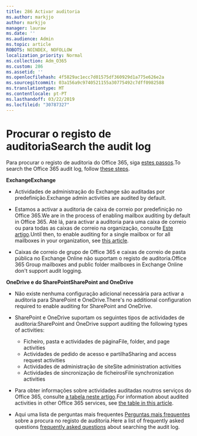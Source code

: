 ```yaml
---
title: 286 Activar auditoria
ms.author: markjjo
author: markjjo
manager: lauraw
ms.date: ''
ms.audience: Admin
ms.topic: article
ROBOTS: NOINDEX, NOFOLLOW
localization_priority: Normal
ms.collection: Adm_O365
ms.custom: 286
ms.assetid: ''
ms.openlocfilehash: 4f5829ac1ecc7d01575df360929d1a775e626e2a
ms.sourcegitcommit: 03a156a9c9740521155a30775492c7dff0982588
ms.translationtype: MT
ms.contentlocale: pt-PT
ms.lasthandoff: 03/22/2019
ms.locfileid: "30787327"
---
```

# <a name="search-the-audit-log"></a><span data-ttu-id="009ae-102">Procurar o registo de auditoria</span><span class="sxs-lookup"><span data-stu-id="009ae-102">Search the audit log</span></span>

<span data-ttu-id="009ae-103">Para procurar o registo de auditoria do Office 365, siga [estes passos](https://docs.microsoft.com/office365/securitycompliance/search-the-audit-log-in-security-and-compliance#search-the-audit-log).</span><span class="sxs-lookup"><span data-stu-id="009ae-103">To search the Office 365 audit log, follow [these steps](https://docs.microsoft.com/office365/securitycompliance/search-the-audit-log-in-security-and-compliance#search-the-audit-log).</span></span> 

<span data-ttu-id="009ae-104">**Exchange**</span><span class="sxs-lookup"><span data-stu-id="009ae-104">**Exchange**</span></span>

- <span data-ttu-id="009ae-105">Actividades de administração do Exchange são auditadas por predefinição.</span><span class="sxs-lookup"><span data-stu-id="009ae-105">Exchange admin activities are audited by default.</span></span>

- <span data-ttu-id="009ae-106">Estamos a activar a auditoria de caixa de correio por predefinição no Office 365.</span><span class="sxs-lookup"><span data-stu-id="009ae-106">We are in the process of enabling mailbox auditing by default in Office 365.</span></span> <span data-ttu-id="009ae-107">Até lá, para activar a auditoria para uma caixa de correio ou para todas as caixas de correio na organização, consulte [Este artigo](https://docs.microsoft.com/office365/securitycompliance/enable-mailbox-auditing).</span><span class="sxs-lookup"><span data-stu-id="009ae-107">Until then, to enable auditing for a single mailbox or for all mailboxes in your organization, see  [this article](https://docs.microsoft.com/office365/securitycompliance/enable-mailbox-auditing).</span></span>

- <span data-ttu-id="009ae-108">Caixas de correio de grupo de Office 365 e caixas de correio de pasta pública no Exchange Online não suportam o registo de auditoria.</span><span class="sxs-lookup"><span data-stu-id="009ae-108">Office 365 Group mailboxes and public folder mailboxes in Exchange Online don't support audit logging.</span></span>

<span data-ttu-id="009ae-109">**OneDrive e do SharePoint**</span><span class="sxs-lookup"><span data-stu-id="009ae-109">**SharePoint and OneDrive**</span></span>

- <span data-ttu-id="009ae-110">Não existe nenhuma configuração adicional necessária para activar a auditoria para SharePoint e OneDrive.</span><span class="sxs-lookup"><span data-stu-id="009ae-110">There's no additional configuration required to enable auditing for SharePoint and OneDrive.</span></span>

- <span data-ttu-id="009ae-111">SharePoint e OneDrive suportam os seguintes tipos de actividades de auditoria:</span><span class="sxs-lookup"><span data-stu-id="009ae-111">SharePoint and OneDrive support auditing the following types of activities:</span></span> 

    - <span data-ttu-id="009ae-112">Ficheiro, pasta e actividades de página</span><span class="sxs-lookup"><span data-stu-id="009ae-112">File, folder, and page activities</span></span>
    - <span data-ttu-id="009ae-113">Actividades de pedido de acesso e partilha</span><span class="sxs-lookup"><span data-stu-id="009ae-113">Sharing and access request activities</span></span>
    - <span data-ttu-id="009ae-114">Actividades de administração de site</span><span class="sxs-lookup"><span data-stu-id="009ae-114">Site administration activities</span></span>
    - <span data-ttu-id="009ae-115">Actividades de sincronização de ficheiros</span><span class="sxs-lookup"><span data-stu-id="009ae-115">File synchronization activities</span></span>

- <span data-ttu-id="009ae-116">Para obter informações sobre actividades auditadas noutros serviços do Office 365, consulte [a tabela neste artigo](https://docs.microsoft.com/office365/securitycompliance/search-the-audit-log-in-security-and-compliance#audited-activities).</span><span class="sxs-lookup"><span data-stu-id="009ae-116">For information about audited activities in other Office 365 services, see  [the table in this article](https://docs.microsoft.com/office365/securitycompliance/search-the-audit-log-in-security-and-compliance#audited-activities).</span></span>

- <span data-ttu-id="009ae-117">Aqui uma lista de perguntas mais frequentes [Perguntas mais frequentes](https://docs.microsoft.com/office365/securitycompliance/search-the-audit-log-in-security-and-compliance#frequently-asked-questions) sobre a procura no registo de auditoria.</span><span class="sxs-lookup"><span data-stu-id="009ae-117">Here a list of frequently asked questions [frequently asked questions](https://docs.microsoft.com/office365/securitycompliance/search-the-audit-log-in-security-and-compliance#frequently-asked-questions) about searching the audit log.</span></span>